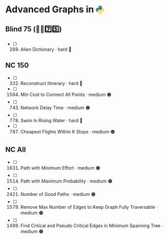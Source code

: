 # Advanced Graphs in <img src="../../assets/pythonLogo.png" alt="Python logo" style="height: 1em; vertical-align: sub;">


## Blind 75 (🧑‍🦯7️⃣5️⃣)
- [ ] 269. Alien Dictionary · hard 🔴

## NC 150
- [ ] 332. Reconstruct Itinerary · hard 🔴
- [ ] 1584. Min Cost to Connect All Points · medium 🟠
- [ ] 743. Network Delay Time · medium 🟠
- [ ] 778. Swim In Rising Water · hard 🔴
- [ ] 787. Cheapest Flights Within K Stops · medium 🟠

## NC All
- [ ] 1631. Path with Minimum Effort · medium 🟠
- [ ] 1514. Path with Maximum Probability · medium 🟠
- [ ] 2421. Number of Good Paths · medium 🟠
- [ ] 1579. Remove Max Number of Edges to Keep Graph Fully Traversable · medium 🟠
- [ ] 1489. Find Critical and Pseudo Critical Edges in Minimum Spanning Tree · medium 🟠